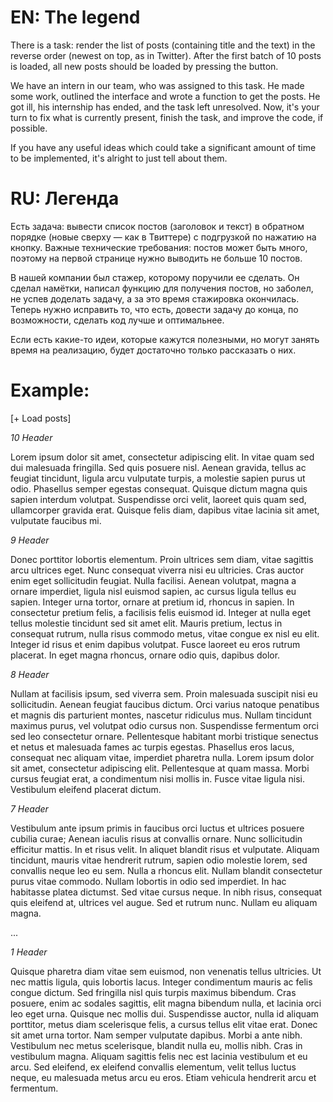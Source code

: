 # EN: The legend

There is a task: render the list of posts (containing title and the text) in the reverse order (newest on top, as in Twitter). After the first batch of 10 posts is loaded, all new posts should be loaded by pressing the button.

We have an intern in our team, who was assigned to this task. He made some work, outlined the interface and wrote a function to get the posts. He got ill, his internship has ended, and the task left unresolved. Now, it's your turn to fix what is currently present, finish the task, and improve the code, if possible.

If you have any useful ideas which could take a significant amount of time to be implemented, it's alright to just tell about them.

# RU: Легенда

Есть задача: вывести список постов (заголовок и текст) в обратном порядке (новые сверху — как в Твиттере) с подгрузкой по нажатию на кнопку. Важные технические требования: постов может быть много, поэтому на первой странице нужно выводить не больше 10 постов.

В нашей компании был стажер, которому поручили ее сделать. Он сделал намётки, написал функцию для получения постов, но заболел, не успев доделать задачу, а за это время стажировка окончилась. Теперь нужно исправить то, что есть, довести задачу до конца, по возможности, сделать код лучше и оптимальнее.

Если есть какие-то идеи, которые кажутся полезными, но могут занять время на реализацию, будет достаточно только рассказать о них.

# Example:

[+ Load posts]

_10 Header_

Lorem ipsum dolor sit amet, consectetur adipiscing elit. In vitae quam sed dui malesuada fringilla. Sed quis posuere nisl. Aenean gravida, tellus ac feugiat tincidunt, ligula arcu vulputate turpis, a molestie sapien purus ut odio. Phasellus semper egestas consequat. Quisque dictum magna quis sapien interdum volutpat. Suspendisse orci velit, laoreet quis quam sed, ullamcorper gravida erat. Quisque felis diam, dapibus vitae lacinia sit amet, vulputate faucibus mi.

_9 Header_

Donec porttitor lobortis elementum. Proin ultrices sem diam, vitae sagittis arcu ultrices eget. Nunc consequat viverra nisi eu ultricies. Cras auctor enim eget sollicitudin feugiat. Nulla facilisi. Aenean volutpat, magna a ornare imperdiet, ligula nisl euismod sapien, ac cursus ligula tellus eu sapien. Integer urna tortor, ornare at pretium id, rhoncus in sapien. In consectetur pretium felis, a facilisis felis euismod id. Integer at nulla eget tellus molestie tincidunt sed sit amet elit. Mauris pretium, lectus in consequat rutrum, nulla risus commodo metus, vitae congue ex nisl eu elit. Integer id risus et enim dapibus volutpat. Fusce laoreet eu eros rutrum placerat. In eget magna rhoncus, ornare odio quis, dapibus dolor.

_8 Header_

Nullam at facilisis ipsum, sed viverra sem. Proin malesuada suscipit nisi eu sollicitudin. Aenean feugiat faucibus dictum. Orci varius natoque penatibus et magnis dis parturient montes, nascetur ridiculus mus. Nullam tincidunt maximus purus, vel volutpat odio cursus non. Suspendisse fermentum orci sed leo consectetur ornare. Pellentesque habitant morbi tristique senectus et netus et malesuada fames ac turpis egestas. Phasellus eros lacus, consequat nec aliquam vitae, imperdiet pharetra nulla. Lorem ipsum dolor sit amet, consectetur adipiscing elit. Pellentesque at quam massa. Morbi cursus feugiat erat, a condimentum nisi mollis in. Fusce vitae ligula nisi. Vestibulum eleifend placerat dictum.

_7 Header_

Vestibulum ante ipsum primis in faucibus orci luctus et ultrices posuere cubilia curae; Aenean iaculis risus at convallis ornare. Nunc sollicitudin efficitur mattis. In et risus velit. In aliquet blandit risus et vulputate. Aliquam tincidunt, mauris vitae hendrerit rutrum, sapien odio molestie lorem, sed convallis neque leo eu sem. Nulla a rhoncus elit. Nullam blandit consectetur purus vitae commodo. Nullam lobortis in odio sed imperdiet. In hac habitasse platea dictumst. Sed vitae cursus neque. In nibh risus, consequat quis eleifend at, ultrices vel augue. Sed et rutrum nunc. Nullam eu aliquam magna.

...

_1 Header_

Quisque pharetra diam vitae sem euismod, non venenatis tellus ultricies. Ut nec mattis ligula, quis lobortis lacus. Integer condimentum mauris ac felis congue dictum. Sed fringilla nisl quis turpis maximus bibendum. Cras posuere, enim ac sodales sagittis, elit magna bibendum nulla, et lacinia orci leo eget urna. Quisque nec mollis dui. Suspendisse auctor, nulla id aliquam porttitor, metus diam scelerisque felis, a cursus tellus elit vitae erat. Donec sit amet urna tortor. Nam semper vulputate dapibus. Morbi a ante nibh. Vestibulum nec metus scelerisque, blandit nulla eu, mollis nibh. Cras in vestibulum magna. Aliquam sagittis felis nec est lacinia vestibulum et eu arcu. Sed eleifend, ex eleifend convallis elementum, velit tellus luctus neque, eu malesuada metus arcu eu eros. Etiam vehicula hendrerit arcu et fermentum.
